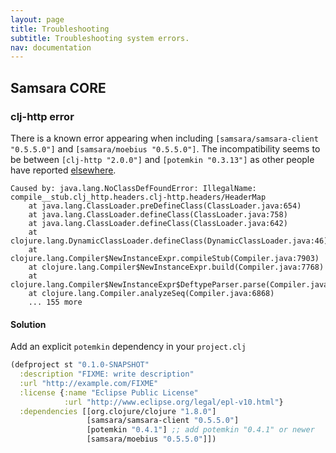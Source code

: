 ```yaml
---
layout: page
title: Troubleshooting
subtitle: Troubleshooting system errors.
nav: documentation
---
```


## Samsara CORE

### clj-http error

There is a known error appearing when including `[samsara/samsara-client "0.5.5.0"]` and `[samsara/moebius "0.5.5.0"]`.
The incompatibility seems to be between `[clj-http "2.0.0"]` and `[potemkin "0.3.13"]` as other people have reported [elsewhere](https://github.com/dakrone/clj-http/issues/335).

``` text
Caused by: java.lang.NoClassDefFoundError: IllegalName: compile__stub.clj_http.headers.clj-http.headers/HeaderMap
	at java.lang.ClassLoader.preDefineClass(ClassLoader.java:654)
	at java.lang.ClassLoader.defineClass(ClassLoader.java:758)
	at java.lang.ClassLoader.defineClass(ClassLoader.java:642)
	at clojure.lang.DynamicClassLoader.defineClass(DynamicClassLoader.java:46)
	at clojure.lang.Compiler$NewInstanceExpr.compileStub(Compiler.java:7903)
	at clojure.lang.Compiler$NewInstanceExpr.build(Compiler.java:7768)
	at clojure.lang.Compiler$NewInstanceExpr$DeftypeParser.parse(Compiler.java:7678)
	at clojure.lang.Compiler.analyzeSeq(Compiler.java:6868)
	... 155 more
```

#### Solution

Add an explicit `potemkin` dependency in your `project.clj`

``` clojure
(defproject st "0.1.0-SNAPSHOT"
  :description "FIXME: write description"
  :url "http://example.com/FIXME"
  :license {:name "Eclipse Public License"
            :url "http://www.eclipse.org/legal/epl-v10.html"}
  :dependencies [[org.clojure/clojure "1.8.0"]
                 [samsara/samsara-client "0.5.5.0"]
                 [potemkin "0.4.1"] ;; add potemkin "0.4.1" or newer
                 [samsara/moebius "0.5.5.0"]])
```

